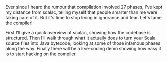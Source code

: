 Ever since I heard the rumour that compilation involved 27 phases, I've kept my
distance from scalac, telling myself that people smarter than me were taking
care of it. But it's time to stop living in ignorance and fear. Let's tame the
compiler!

First I’ll give a quick overview of scalac, showing how the codebase is
structured. Then I’ll walk through what it actually does to turn your Scala
source files into Java bytecode, looking at some of those infamous phases along
the way. Finally there will be a live-coding demo showing how easy it is to
start hacking on the compiler.


